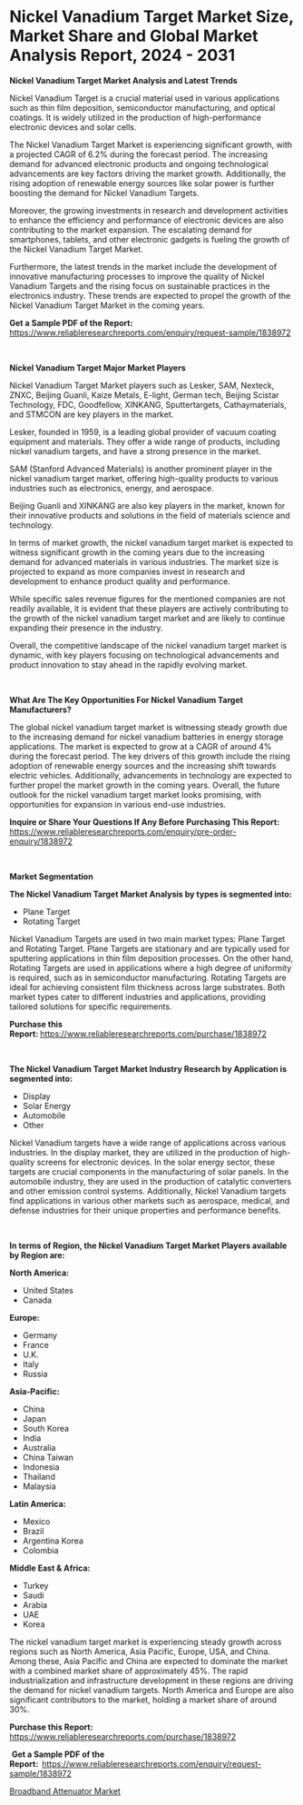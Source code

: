 <p><h1>Nickel Vanadium Target Market Size, Market Share and Global Market Analysis Report, 2024 - 2031</h1></p><p><strong>Nickel Vanadium Target Market Analysis and Latest Trends</strong></p>
<p><p>Nickel Vanadium Target is a crucial material used in various applications such as thin film deposition, semiconductor manufacturing, and optical coatings. It is widely utilized in the production of high-performance electronic devices and solar cells.</p><p>The Nickel Vanadium Target Market is experiencing significant growth, with a projected CAGR of 6.2% during the forecast period. The increasing demand for advanced electronic products and ongoing technological advancements are key factors driving the market growth. Additionally, the rising adoption of renewable energy sources like solar power is further boosting the demand for Nickel Vanadium Targets.</p><p>Moreover, the growing investments in research and development activities to enhance the efficiency and performance of electronic devices are also contributing to the market expansion. The escalating demand for smartphones, tablets, and other electronic gadgets is fueling the growth of the Nickel Vanadium Target Market.</p><p>Furthermore, the latest trends in the market include the development of innovative manufacturing processes to improve the quality of Nickel Vanadium Targets and the rising focus on sustainable practices in the electronics industry. These trends are expected to propel the growth of the Nickel Vanadium Target Market in the coming years.</p></p>
<p><strong>Get a Sample PDF of the Report:&nbsp;</strong> <a href="https://www.reliableresearchreports.com/enquiry/request-sample/1838972">https://www.reliableresearchreports.com/enquiry/request-sample/1838972</a></p>
<p>&nbsp;</p>
<p><strong>Nickel Vanadium Target Major Market Players</strong></p>
<p><p>Nickel Vanadium Target Market players such as Lesker, SAM, Nexteck, ZNXC, Beijing Guanli, Kaize Metals, E-light, German tech, Beijing Scistar Technology, FDC, Goodfellow, XINKANG, Sputtertargets, Cathaymaterials, and STMCON are key players in the market.</p><p>Lesker, founded in 1959, is a leading global provider of vacuum coating equipment and materials. They offer a wide range of products, including nickel vanadium targets, and have a strong presence in the market.</p><p>SAM (Stanford Advanced Materials) is another prominent player in the nickel vanadium target market, offering high-quality products to various industries such as electronics, energy, and aerospace.</p><p>Beijing Guanli and XINKANG are also key players in the market, known for their innovative products and solutions in the field of materials science and technology.</p><p>In terms of market growth, the nickel vanadium target market is expected to witness significant growth in the coming years due to the increasing demand for advanced materials in various industries. The market size is projected to expand as more companies invest in research and development to enhance product quality and performance.</p><p>While specific sales revenue figures for the mentioned companies are not readily available, it is evident that these players are actively contributing to the growth of the nickel vanadium target market and are likely to continue expanding their presence in the industry.</p><p>Overall, the competitive landscape of the nickel vanadium target market is dynamic, with key players focusing on technological advancements and product innovation to stay ahead in the rapidly evolving market.</p></p>
<p>&nbsp;</p>
<p><strong>What Are The Key Opportunities For Nickel Vanadium Target Manufacturers?</strong></p>
<p><p>The global nickel vanadium target market is witnessing steady growth due to the increasing demand for nickel vanadium batteries in energy storage applications. The market is expected to grow at a CAGR of around 4% during the forecast period. The key drivers of this growth include the rising adoption of renewable energy sources and the increasing shift towards electric vehicles. Additionally, advancements in technology are expected to further propel the market growth in the coming years. Overall, the future outlook for the nickel vanadium target market looks promising, with opportunities for expansion in various end-use industries.</p></p>
<p><strong>Inquire or Share Your Questions If Any Before Purchasing This Report:</strong> <a href="https://www.reliableresearchreports.com/enquiry/pre-order-enquiry/1838972">https://www.reliableresearchreports.com/enquiry/pre-order-enquiry/1838972</a></p>
<p>&nbsp;</p>
<p><strong>Market Segmentation</strong></p>
<p><strong>The Nickel Vanadium Target Market Analysis by types is segmented into:</strong></p>
<p><ul><li>Plane Target</li><li>Rotating Target</li></ul></p>
<p><p>Nickel Vanadium Targets are used in two main market types: Plane Target and Rotating Target. Plane Targets are stationary and are typically used for sputtering applications in thin film deposition processes. On the other hand, Rotating Targets are used in applications where a high degree of uniformity is required, such as in semiconductor manufacturing. Rotating Targets are ideal for achieving consistent film thickness across large substrates. Both market types cater to different industries and applications, providing tailored solutions for specific requirements.</p></p>
<p><strong>Purchase this Report:&nbsp;</strong><a href="https://www.reliableresearchreports.com/purchase/1838972">https://www.reliableresearchreports.com/purchase/1838972</a></p>
<p>&nbsp;</p>
<p><strong>The Nickel Vanadium Target Market Industry Research by Application is segmented into:</strong></p>
<p><ul><li>Display</li><li>Solar Energy</li><li>Automobile</li><li>Other</li></ul></p>
<p><p>Nickel Vanadium targets have a wide range of applications across various industries. In the display market, they are utilized in the production of high-quality screens for electronic devices. In the solar energy sector, these targets are crucial components in the manufacturing of solar panels. In the automobile industry, they are used in the production of catalytic converters and other emission control systems. Additionally, Nickel Vanadium targets find applications in various other markets such as aerospace, medical, and defense industries for their unique properties and performance benefits.</p></p>
<p>&nbsp;</p>
<p><strong>In terms of Region, the Nickel Vanadium Target Market Players available by Region are:</strong></p>
<p>
    <p> <strong> North America: </strong>
        <ul>
            <li>United States</li>
            <li>Canada</li>
        </ul>
        </p> 
    <p> <strong> Europe: </strong>
        <ul>
            <li>Germany</li>
            <li>France</li>
            <li>U.K.</li>
            <li>Italy</li>
            <li>Russia</li>
        </ul>
        </p> 
    <p> <strong> Asia-Pacific: </strong>
        <ul>
            <li>China</li>
            <li>Japan</li>
            <li>South Korea</li>
            <li>India</li>
            <li>Australia</li>
            <li>China Taiwan</li>
            <li>Indonesia</li>
            <li>Thailand</li>
            <li>Malaysia</li>
        </ul>
        </p> 
    <p> <strong> Latin America: </strong>
        <ul>
            <li>Mexico</li>
            <li>Brazil</li>
            <li>Argentina Korea</li>
            <li>Colombia</li>
        </ul>
        </p> 
    <p> <strong> Middle East & Africa: </strong>
        <ul>
            <li>Turkey</li>
            <li>Saudi</li>
            <li>Arabia</li>
            <li>UAE</li>
            <li>Korea</li>
        </ul>
    </p>
    </p>
<p><p>The nickel vanadium target market is experiencing steady growth across regions such as North America, Asia Pacific, Europe, USA, and China. Among these, Asia Pacific and China are expected to dominate the market with a combined market share of approximately 45%. The rapid industrialization and infrastructure development in these regions are driving the demand for nickel vanadium targets. North America and Europe are also significant contributors to the market, holding a market share of around 30%.</p></p>
<p><strong>Purchase this Report: </strong><a href="https://www.reliableresearchreports.com/purchase/1838972">https://www.reliableresearchreports.com/purchase/1838972</a></p>
<p>&nbsp;<strong>Get a Sample PDF of the Report:&nbsp;&nbsp;</strong><a href="https://www.reliableresearchreports.com/enquiry/request-sample/1838972">https://www.reliableresearchreports.com/enquiry/request-sample/1838972</a></p>
<p><strong></strong></p>
<p><p><a href="https://bubble-tree-ea4.notion.site/Broadband-Attenuator-Market-Dynamics-2024-2031-Also-about-Its-Market-Trends-Projections-and-Oppor-4ded5998bf2348ddbd33ce644388cb09">Broadband Attenuator Market</a></p></p>
